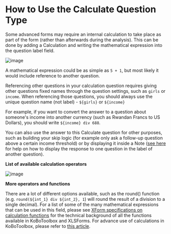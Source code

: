 # How to Use the Calculate Question Type

Some advanced forms may require an internal calculation to take place as part of the form (rather than afterwards during the analysis). This can be done by adding a Calculation and writing the mathematical expression into the question label field.  

![image](/images/calculate_questions/calculation.gif)  

A mathematical expression could be as simple as `5 + 1`, but most likely it would include reference to another question.

Referencing other questions in your calculation question requires giving other questions fixed names through the question settings, such as `girls` or `income`. When referencing those questions, you should always use the unique question name (not label) - `${girls}` or `${income}`

For example, if you want to convert the answer to a question about someone's income into another currency (such as Rwandan Francs to US Dollars), you should write `${income} div 688`.


You can also use the answer to this Calculate question for other purposes, such as building your skip logic (for example only ask a follow-up question above a certain income threshold) or by displaying it inside a Note ([see here](responses_inside_question.md) for help on how to display the response to one question in the label of another question).

**List of available calculation operators**

![image](/images/calculate_questions/operator.png)  

**More operators and functions**

There are a lot of different options available, such as the round() function (e.g. `round(${int_1} div ${int_2}, 1`) will round the result of a division to a single decimal). For a list of some of the many mathematical expressions that can be used in this field, please see [XForm specifications on calculation functions](https://docs.getodk.org/form-operators-functions/) for the technical background of all the functions available in KoBoToolbox and XLSForms. For advance use of calculations in KoBoToolbox, please refer to [this article](advanced_calculate.md).



